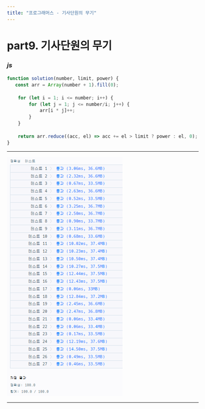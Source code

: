 ```yaml
---
title: "프로그래머스 - 기사단원의 무기"
---
```



# __part9. 기사단원의 무기__

### _js_
```js 
function solution(number, limit, power) {
   const arr = Array(number + 1).fill(0);

    for (let i = 1; i <= number; i++) {
        for (let j = 1; j <= number/i; j++) {
            arr[i * j]++;
        }
    }

    return arr.reduce((acc, el) => acc += el > limit ? power : el, 0);
}
```
<hr/>

![실행결과_js](/assets/img/2023-09-03-prog9.png)

<hr/>